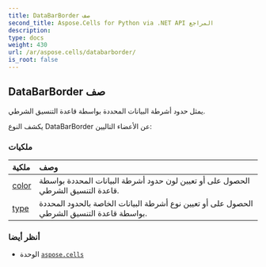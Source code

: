 ```yaml
---
title: DataBarBorder صف
second_title: Aspose.Cells for Python via .NET API المراجع
description:
type: docs
weight: 430
url: /ar/aspose.cells/databarborder/
is_root: false
---
```

##  DataBarBorder صف
يمثل حدود أشرطة البيانات المحددة بواسطة قاعدة التنسيق الشرطي.



يكشف النوع DataBarBorder عن الأعضاء التاليين:

###  ملكيات
| ملكية| وصف|
| :- | :- |
| [color](/cells/python-net/ar/aspose.cells/databarborder/color) | الحصول على أو تعيين لون حدود أشرطة البيانات المحددة بواسطة قاعدة التنسيق الشرطي.|
| [type](/cells/python-net/ar/aspose.cells/databarborder/type) | الحصول على أو تعيين نوع أشرطة البيانات الخاصة بالحدود المحددة بواسطة قاعدة التنسيق الشرطي.|



###  أنظر أيضا
* الوحدة [`aspose.cells`](..)
